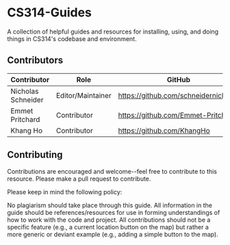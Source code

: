 # CS314-Guides
A collection of helpful guides and resources for installing, using, and doing things in CS314's codebase and environment.

## Contributors
| Contributor | Role | GitHub | Email |
| --- | --- | --- | --- |
| Nicholas Schneider | Editor/Maintainer | https://github.com/schneidernicholas | nws@cs.colostate.edu |
| Emmet Pritchard | Contributor | https://github.com/Emmet-Pritchard | pritche@cs.colostate.edu |
| Khang Ho | Contributor | https://github.com/KhangHo | khangho@cs.colostate.edu |

## Contributing

Contributions are encouraged and welcome--feel free to contribute to this resource. Please make a pull request to contribute.

Please keep in mind the following policy:

No plagiarism should take place through this guide. All information in the guide should be references/resources for use in forming understandings of how to work with the code and project. All contributions should not be a specific feature (e.g., a current location button on the map) but rather a more generic or deviant example (e.g., adding a simple button to the map).
